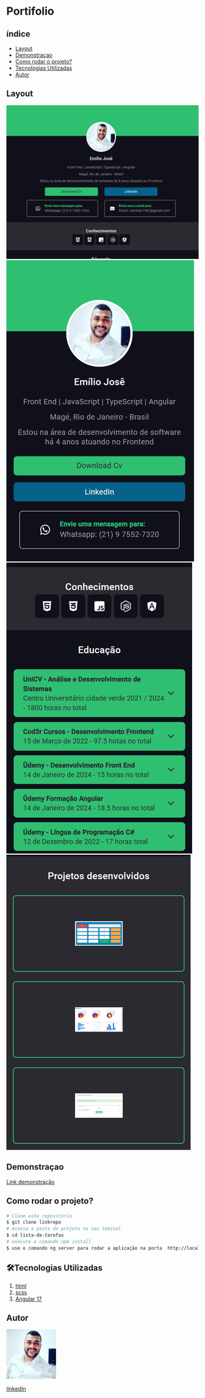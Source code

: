 # Portifolio

## índice

- <a href="#layout">Layout</a>
- <a href="#Demonstracao">Demonstraçao</a>
- <a href="#rodar">Como rodar o projeto?</a>
- <a href="#tecnologias">Tecnologias Utilizadas</a>
- <a href="#autor">Autor</a>

## Layout


![imagem 3](./src/assets/img/portfolio/img1.png)
![imagem 3](./src/assets/img/portfolio/img2.png)
![imagem 3](./src/assets/img/portfolio/img3.png)
![imagem 3](./src/assets/img/portfolio/img4.png)



## Demonstraçao

[Link demonstração]()

## Como rodar o projeto?

```bash
# Clone este repositório
$ git clone linkrepo
# Acessa a pasta do projeto no seu teminal
$ cd lista-de-tarefas
# execute o comando npm install
$ use o comando ng server para rodar a aplicação na porta  http://localhost:4200/

```

## 🛠Tecnologias Utilizadas
1. [html](https://developer.mozilla.org/pt-BR/docs/Web/HTML)
2. [scss](https://developer.mozilla.org/pt-BR/docs/Web/CSS)
3. [Angular 17](https://angular.dev/)


## Autor 

![Emílio José Camilo](./src/assets/img/emilio.jpeg)

[linkedIn](https://www.linkedin.com/in/emilio-jos%C3%A9-794955208/)

